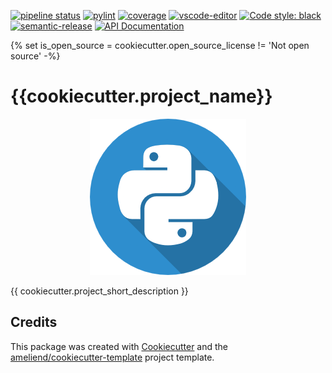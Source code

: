 [![pipeline status]({{cookiecutter.repository_url}}/badges/main/pipeline.svg)]({{cookiecutter.repository_url}}/-/commits/main)
[![pylint]({{cookiecutter.repository_url}}/-/jobs/artifacts/main/raw/public/badges/pylint.svg?job=pylint)]({{cookiecutter.repository_url}}/-/commits/main)
[![coverage]({{cookiecutter.repository_url}}/badges/main/coverage.svg)]({{cookiecutter.repository_url}}/-/commits/main)
[![vscode-editor](https://badgen.net/badge/icon/visualstudio?icon=visualstudio&label)](https://code.visualstudio.com/)
[![Code style: black](https://img.shields.io/badge/code%20style-black-000000.svg)](https://github.com/psf/black)
[![semantic-release](https://img.shields.io/badge/%20%20%F0%9F%93%A6%F0%9F%9A%80-semantic--release-e10079.svg)](https://github.com/semantic-release/semantic-release)
[![API Documentation](https://badgen.net/badge/icon/API%20documentation?icon=gitlab&label&color=cyan)]({{cookiecutter.documentation_url}})

{% set is_open_source = cookiecutter.open_source_license != 'Not open source' -%}

# {{cookiecutter.project_name}}

<p align="center">
  <img src="./{{cookiecutter.project_slug}}/resources/logo.png">
</p>

{{ cookiecutter.project_short_description }}

## Credits

This package was created with [Cookiecutter](https://github.com/audreyr/cookiecutter) and the [ameliend/cookiecutter-template](https://gitlab.com/ameliend/cookiecutter-template) project template.
